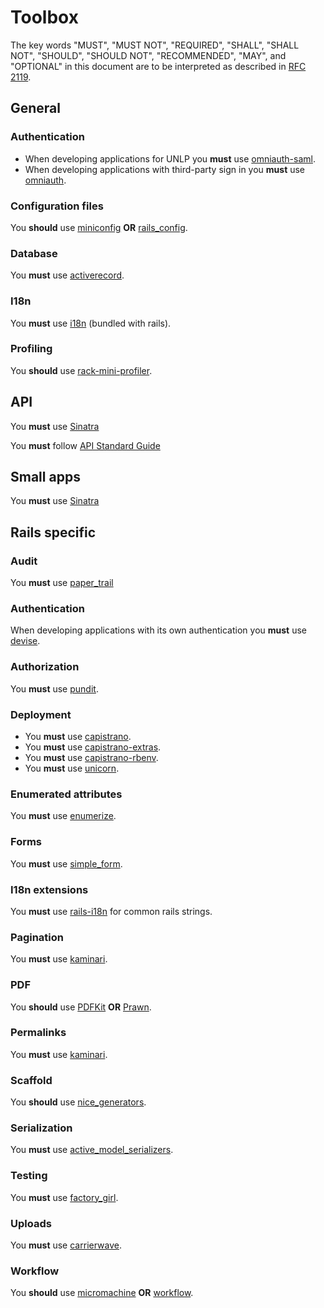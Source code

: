 # Toolbox

The key words "MUST", "MUST NOT", "REQUIRED", "SHALL", "SHALL NOT", "SHOULD",
"SHOULD NOT", "RECOMMENDED", "MAY", and "OPTIONAL" in this document are to be
interpreted as described in [RFC 2119](http://www.ietf.org/rfc/rfc2119.txt).

## General

### Authentication

* When developing applications for UNLP you **must** use
[omniauth-saml](https://github.com/PracticallyGreen/omniauth-saml).
* When developing applications with third-party sign in you **must** use
[omniauth](https://github.com/intridea/omniauth).

### Configuration files

You **should** use [miniconfig](https://github.com/patriciomacadden/miniconfig) **OR** [rails_config](https://github.com/railsjedi/rails_config).

### Database

You **must** use [activerecord](https://github.com/rails/rails/tree/master/activerecord).

### I18n

You **must** use [i18n](https://github.com/svenfuchs/i18n) (bundled with rails).

### Profiling

You **should** use [rack-mini-profiler](https://github.com/SamSaffron/MiniProfiler/tree/master/Ruby).

## API

You **must** use [Sinatra](https://github.com/sinatra/sinatra) 

You **must** follow [API Standard Guide](https://github.com/ncuesta/api-doc)

## Small apps

You **must** use [Sinatra](https://github.com/sinatra/sinatra) 

## Rails specific

### Audit

You **must** use [paper_trail](https://github.com/airblade/paper_trail)

### Authentication

When developing applications with its own authentication you **must** use
[devise](https://github.com/plataformatec/devise).

### Authorization

You **must** use [pundit](https://github.com/elabs/pundit).

### Deployment

* You **must** use [capistrano](https://github.com/capistrano/capistrano).
* You **must** use [capistrano-extras](https://github.com/patriciomacadden/capistrano-extras).
* You **must** use [capistrano-rbenv](https://github.com/yyuu/capistrano-rbenv).
* You **must** use [unicorn](https://github.com/defunkt/unicorn).

### Enumerated attributes

You **must** use [enumerize](https://github.com/brainspec/enumerize).

### Forms

You **must** use [simple_form](https://github.com/plataformatec/simple_form).

### I18n extensions

You **must** use [rails-i18n](https://github.com/svenfuchs/rails-i18n) for
common rails strings.

### Pagination

You **must** use [kaminari](https://github.com/amatsuda/kaminari).

### PDF

You **should** use [PDFKit](https://github.com/pdfkit/pdfkit) **OR**
[Prawn](https://github.com/prawnpdf/prawn).

### Permalinks

You **must** use [kaminari](https://github.com/FriendlyId/friendly_id).

### Scaffold

You **should** use
[nice_generators](https://github.com/patriciomacadden/nice_generators).

### Serialization

You **must** use [active_model_serializers](https://github.com/rails-api/active_model_serializers).

### Testing

You **must** use [factory_girl](https://github.com/thoughtbot/factory_girl).

### Uploads

You **must** use [carrierwave](https://github.com/jnicklas/carrierwave).

### Workflow

You **should** use [micromachine](https://github.com/soveran/micromachine)
**OR** [workflow](https://github.com/geekq/workflow).
